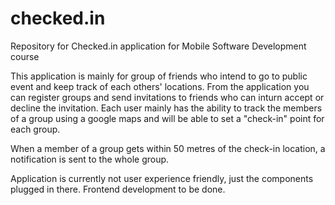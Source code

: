 # checked.in
Repository for Checked.in application for Mobile Software Development course

This application is mainly for group of friends who intend to go to public event and keep track of each others' locations.
From the application you can register groups and send invitations to friends who can inturn accept or decline the invitation. 
Each user mainly has the ability to track the members of a group using a google maps and will be able to set a "check-in" point for each group.

When a member of a group gets within 50 metres of the check-in location, a notification is sent to the whole group. 

Application is currently not user experience friendly, just the components plugged in there. Frontend development to be done.
